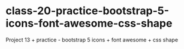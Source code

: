 # class-20-practice-bootstrap-5-icons-font-awesome-css-shape
Project 13 + practice - bootstrap 5 icons + font awesome + css shape
